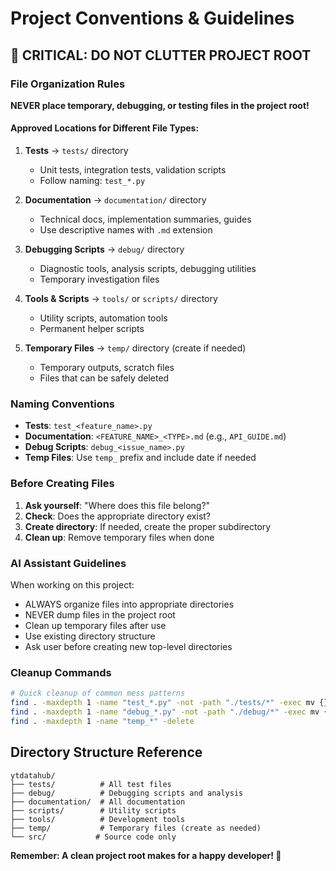# Project Conventions & Guidelines

## 🚫 **CRITICAL: DO NOT CLUTTER PROJECT ROOT**

### **File Organization Rules**

**NEVER place temporary, debugging, or testing files in the project root!**

#### **Approved Locations for Different File Types:**

1. **Tests** → `tests/` directory
   - Unit tests, integration tests, validation scripts
   - Follow naming: `test_*.py`

2. **Documentation** → `documentation/` directory
   - Technical docs, implementation summaries, guides
   - Use descriptive names with `.md` extension

3. **Debugging Scripts** → `debug/` directory
   - Diagnostic tools, analysis scripts, debugging utilities
   - Temporary investigation files

4. **Tools & Scripts** → `tools/` or `scripts/` directory
   - Utility scripts, automation tools
   - Permanent helper scripts

5. **Temporary Files** → `temp/` directory (create if needed)
   - Temporary outputs, scratch files
   - Files that can be safely deleted

### **Naming Conventions**

- **Tests**: `test_<feature_name>.py`
- **Documentation**: `<FEATURE_NAME>_<TYPE>.md` (e.g., `API_GUIDE.md`)
- **Debug Scripts**: `debug_<issue_name>.py`
- **Temp Files**: Use `temp_` prefix and include date if needed

### **Before Creating Files**

1. **Ask yourself**: "Where does this file belong?"
2. **Check**: Does the appropriate directory exist?
3. **Create directory**: If needed, create the proper subdirectory
4. **Clean up**: Remove temporary files when done

### **AI Assistant Guidelines**

When working on this project:
- ALWAYS organize files into appropriate directories
- NEVER dump files in the project root
- Clean up temporary files after use
- Use existing directory structure
- Ask user before creating new top-level directories

### **Cleanup Commands**

```bash
# Quick cleanup of common mess patterns
find . -maxdepth 1 -name "test_*.py" -not -path "./tests/*" -exec mv {} tests/ \;
find . -maxdepth 1 -name "debug_*.py" -not -path "./debug/*" -exec mv {} debug/ \;
find . -maxdepth 1 -name "temp_*" -delete
```

## **Directory Structure Reference**

```
ytdatahub/
├── tests/          # All test files
├── debug/          # Debugging scripts and analysis
├── documentation/  # All documentation
├── scripts/        # Utility scripts
├── tools/          # Development tools
├── temp/           # Temporary files (create as needed)
└── src/           # Source code only
```

**Remember: A clean project root makes for a happy developer! 🧹**
